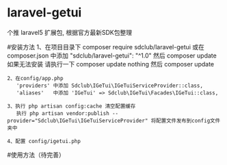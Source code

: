 # laravel-getui
个推 laravel5 扩展包, 根据官方最新SDK包整理

#安装方法
    1、在项目目录下 composer require sdclub/laravel-getui
       或在 composer.json 中添加 "sdclub/laravel-getui": "^1.0" 然后 composer update
       如果无法安装 请执行一下 composer update nothing 然后 composer update

    2、在config/app.php
       'providers' 中添加 Sdclub\IGeTui\IGeTuiServiceProvider::class,
       'aliases'   中添加 'IGeTui' => Sdclub\IGeTui\Facades\IGeTui::class,

    3、执行 php artisan config:cache 清空配置缓存
       执行 php artisan vendor:publish --provider="Sdclub\IGeTui\IGeTuiServiceProvider" 将配置文件发布到config文件夹中

    4、配置 config/igetui.php

#使用方法（待完善）